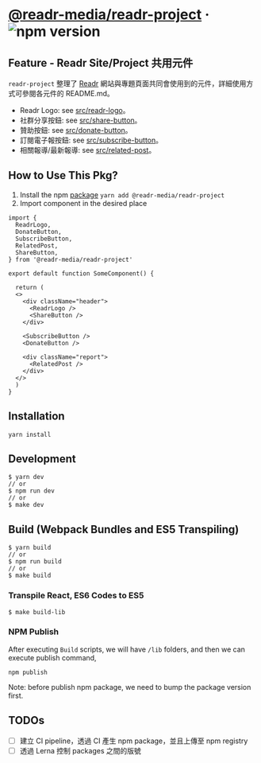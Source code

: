 # [@readr-media/readr-project](https://www.npmjs.com/package/@readr-media/readr-project) &middot; ![npm version](https://img.shields.io/npm/v/@readr-media/readr-project.svg?style=flat)

## Feature - Readr Site/Project 共用元件

`readr-project` 整理了 [Readr](https://www.readr.tw/) 網站與專題頁面共同會使用到的元件，詳細使用方式可參閱各元件的 README.md。

- Readr Logo: see [src/readr-logo](https://github.com/ChangRongXuan/react/tree/readr-project/packages/readr-project/src/readr-logo)。
- 社群分享按鈕: see [src/share-button](https://github.com/ChangRongXuan/react/tree/readr-project/packages/readr-project/src/share-button)。
- 贊助按鈕: see [src/donate-button](https://github.com/ChangRongXuan/react/tree/readr-project/packages/readr-project/src/donate-button)。
- 訂閱電子報按鈕: see [src/subscribe-button](https://github.com/ChangRongXuan/react/tree/readr-project/packages/readr-project/src/subscribe-button)。
- 相關報導/最新報導: see [src/related-post](https://github.com/ChangRongXuan/react/tree/readr-project/packages/readr-project/src/related-post)。

## How to Use This Pkg?

1. Install the npm [package](https://www.npmjs.com/package/@readr-media/icon)
   `yarn add @readr-media/readr-project`
2. Import component in the desired place

```
import {
  ReadrLogo,
  DonateButton,
  SubscribeButton,
  RelatedPost,
  ShareButton,
} from '@readr-media/readr-project'

export default function SomeComponent() {

  return (
  <>
    <div className="header">
      <ReadrLogo />
      <ShareButton />
    </div>

    <SubscribeButton />
    <DonateButton />

    <div className="report">
      <RelatedPost />
    </div>
  </>
  )
}
```

## Installation

`yarn install`

## Development

```
$ yarn dev
// or
$ npm run dev
// or
$ make dev
```

## Build (Webpack Bundles and ES5 Transpiling)

```
$ yarn build
// or
$ npm run build
// or
$ make build
```

### Transpile React, ES6 Codes to ES5

```
$ make build-lib
```

### NPM Publish

After executing `Build` scripts, we will have `/lib` folders,
and then we can execute publish command,

```
npm publish
```

Note: before publish npm package, we need to bump the package version first.

## TODOs

- [ ] 建立 CI pipeline，透過 CI 產生 npm package，並且上傳至 npm registry
- [ ] 透過 Lerna 控制 packages 之間的版號
